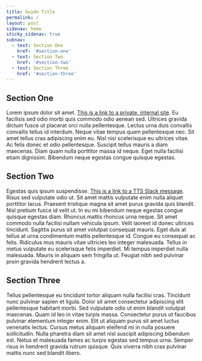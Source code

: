 ```yaml
---
title: Guide Title
permalink: /
layout: post
sidenav: home
sticky_sidenav: true
subnav:
  - text: Section One
    href: '#section-one'
  - text: Section Two
    href: '#section-two'
  - text: Section Three
    href: '#section-three'
---
```

## Section One

Lorem ipsum dolor sit amet. [This is a link to a private, internal site](https://eopf.opm.gov). Eu facilisis sed odio morbi quis commodo odio aenean sed. Ultrices gravida dictum fusce ut placerat orci nulla pellentesque. Lectus urna duis convallis convallis tellus id interdum. Neque vitae tempus quam pellentesque nec. Sit amet tellus cras adipiscing enim eu. Nisl nisi scelerisque eu ultrices vitae. Ac felis donec et odio pellentesque. Suscipit tellus mauris a diam maecenas. Diam quam nulla porttitor massa id neque. Eget nulla facilisi etiam dignissim. Bibendum neque egestas congue quisque egestas.

## Section Two

Egestas quis ipsum suspendisse. [This is a link to a TTS Slack message](https://gsa-tts.slack.com/archives/C3VBJ70TU/p1598544486021700). Risus sed vulputate odio ut. Sit amet mattis vulputate enim nulla aliquet porttitor lacus. Praesent tristique magna sit amet purus gravida quis blandit. Nisl pretium fusce id velit ut. In eu mi bibendum neque egestas congue quisque egestas diam. Rhoncus mattis rhoncus urna neque. Sit amet commodo nulla facilisi nullam vehicula ipsum. Velit laoreet id donec ultrices tincidunt. Sagittis purus sit amet volutpat consequat mauris. Eget duis at tellus at urna condimentum mattis pellentesque id. Congue eu consequat ac felis. Ridiculus mus mauris vitae ultricies leo integer malesuada. Tellus in metus vulputate eu scelerisque felis imperdiet. Mi tempus imperdiet nulla malesuada. Mauris in aliquam sem fringilla ut. Feugiat nibh sed pulvinar proin gravida hendrerit lectus a.

## Section Three

Tellus pellentesque eu tincidunt tortor aliquam nulla facilisi cras. Tincidunt nunc pulvinar sapien et ligula. Dolor sit amet consectetur adipiscing elit pellentesque habitant morbi. Sed vulputate odio ut enim blandit volutpat maecenas. Quam id leo in vitae turpis massa. Consectetur purus ut faucibus pulvinar elementum integer enim. Elit ut aliquam purus sit amet luctus venenatis lectus. Cursus metus aliquam eleifend mi in nulla posuere sollicitudin. Nulla pharetra diam sit amet nisl suscipit adipiscing bibendum est. Netus et malesuada fames ac turpis egestas sed tempus urna. Semper risus in hendrerit gravida rutrum quisque. Quis viverra nibh cras pulvinar mattis nunc sed blandit libero.
